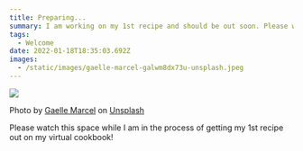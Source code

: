 ```yaml
---
title: Preparing...
summary: I am working on my 1st recipe and should be out soon. Please watch this space.
tags:
  - Welcome
date: 2022-01-18T18:35:03.692Z
images:
  - /static/images/gaelle-marcel-galwm8dx73u-unsplash.jpeg
---
```


![](/static/images/gaelle-marcel-galwm8dx73u-unsplash.jpeg)

Photo by <a href="https://unsplash.com/@gaellemarcel?utm_source=unsplash&utm_medium=referral&utm_content=creditCopyText">Gaelle Marcel</a> on <a href="https://unsplash.com/s/photos/steam-cooking?utm_source=unsplash&utm_medium=referral&utm_content=creditCopyText">Unsplash</a>

Please watch this space while I am in the process of getting my 1st recipe out on my virtual cookbook!
